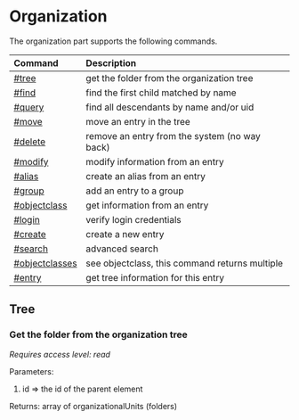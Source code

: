 Organization
=====================

The organization part supports the following commands.

| Command                            | Description                                    |
| :--------------------------------- |:---------------------------------------------- |
| [#tree](tree)                      | get the folder from the organization tree      |
| [#find](find)                      | find the first child matched by name           |
| [#query](query)                    | find all descendants by name and/or uid        |
| [#move](move)                      | move an entry in the tree                      |
| [#delete](delete)                  | remove an entry from the system (no way back)  |
| [#modify](modify)                  | modify information from an entry               |
| [#alias](alias)                    | create an alias from an entry                  |
| [#group](group)                    | add an entry to a group                        |
| [#objectclass](objectclass)        | get information from an entry                  |
| [#login](login)                    | verify login credentials                       |
| [#create](create)                  | create a new entry                             |
| [#search](search)                  | advanced search                                |
| [#objectclasses](objectclasses)    | see objectclass, this command returns multiple |
| [#entry](entry)                    | get tree information for this entry            |

## Tree ##
### Get the folder from the organization tree ###
*Requires access level: read*

Parameters:
1. id => the id of the parent element

Returns:
array of organizationalUnits (folders)

